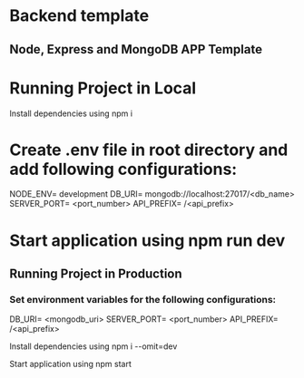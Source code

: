 # Backend template

## Node, Express and MongoDB APP Template

# Running Project in Local

Install dependencies using npm i

# Create .env file in root directory and add following configurations:

NODE_ENV= development
DB_URI= mongodb://localhost:27017/<db_name>
SERVER_PORT= <port_number>
API_PREFIX= /<api_prefix>

# Start application using npm run dev

## Running Project in Production

### Set environment variables for the following configurations:

DB_URI= <mongodb_uri>
SERVER_PORT= <port_number>
API_PREFIX= /<api_prefix>

Install dependencies using npm i --omit=dev

Start application using npm start
